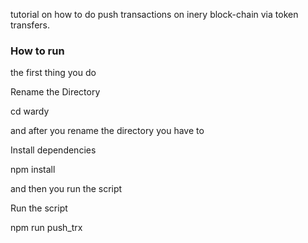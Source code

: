 tutorial on how to do push transactions on inery block-chain via token transfers.

### How to run ###

the first thing you do

Rename the Directory

cd wardy

and after you rename the directory you have to

Install dependencies

npm install

and then you run the script

Run the script

npm run push_trx



